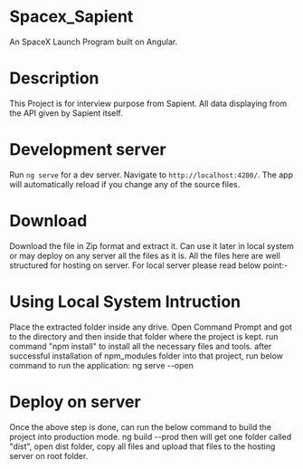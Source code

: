 # Spacex_Sapient
An SpaceX Launch Program built on Angular.

# Description
This Project is for interview purpose from Sapient. All data displaying from the API given by Sapient itself.

# Development server
Run `ng serve` for a dev server. Navigate to `http://localhost:4200/`. The app will automatically reload if you change any of the source files.

# Download
Download the file in Zip format and extract it. Can use it later in local system or may deploy on any server all the files as it is.
All the files here are well structured for hosting on server. For local server please read below point:-

# Using Local System Intruction
Place the extracted folder inside any drive.
Open Command Prompt and got to the directory and then inside that folder where the project is kept.
run command "npm install" to install all the necessary files and tools.
after successful installation of npm_modules folder into that project, run below command to run the application:
ng serve --open

# Deploy on server
Once the above step is done, can run the below command to build the project into production mode.
ng build --prod
then will get one folder called "dist", open dist folder, copy all files and upload that files to the hosting server on root folder.
